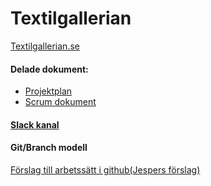  Textilgallerian
==============
 <a href="http://www.textilgallerian.se/"
     target="_blank">
    Textilgallerian.se</a>


<h4>Delade dokument: </h4>

<ul>
  <li>
    <a href="https://docs.google.com/a/student.lnu.se/document/d/1-lk_o0Tk0QJsqbEFMcBn8KszAta8ae4ji2ouGwG9aEw/edit#"
     target="_blank">
    Projektplan</a>
  </li>
  <li>
    <a href="https://drive.google.com/a/student.lnu.se/?usp=folder#folders/0B2GEbL4WYMY-eXk3TTBZdHV4aGc">
    Scrum dokument
    </a>
  </li>
</ul>


<h4>
  <a href="https://wp2013.slack.com/messages/textilgallerian/"
   target="_blank">Slack kanal<a/>
</h4>
<h4>Git/Branch modell</h4>
<a href="http://nvie.com/posts/a-successful-git-branching-model/"
 target="_blank">Förslag till arbetssätt i github(Jespers förslag)
</a>

